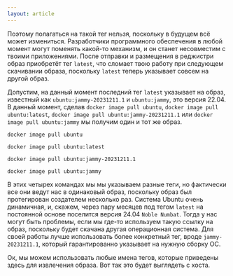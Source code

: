 ```yaml
---
layout: article
---
```

Поэтому полагаться на такой тег нельзя, поскольку в будущем всё может измениться. Разработчики программного обеспечения в любой момент могут поменять какой-то механизм, и он станет несовместим с твоими приложениями. После отправки и размещения в реджистри образ приобретёт тег `latest`, что сломает твою работу при следующем скачивании образа, поскольку `latest` теперь указывает совсем на другой образ.

Допустим, на данный момент последний тег `latest` указывает на образ, известный как `ubuntu:jammy-20231211.1` и `ubuntu:jammy`, это версия 22.04. 
В данный момент, сделав `docker image pull ubuntu`, `docker image pull ubuntu:latest`, `docker image pull ubuntu:jammy-20231211.1` или `docker image pull ubuntu:jammy` мы получим один и тот же образ.

```
docker image pull ubuntu
```

```
docker image pull ubuntu:latest
```

```
docker image pull ubuntu:jammy-20231211.1
```

```
docker image pull ubuntu:jammy
```

В этих четырех командах мы мы указываем разные теги, но фактически все они ведут нас в одинаковый образ, поскольку образ был протегирован создателем несколько раз. Система Ubuntu очень динамичная, и, скажем, через пару месяцев под тегом `latest` на постоянной основе поселится версия 24.04 `Noble Numbat`. Тогда у нас могут быть проблемы, если мы где-то используем такую ссылку на образ, поскольку будет скачана другая операционная система. Для своей работы лучше использовать более конкретный тег, вроде `jammy-20231211.1`, который гарантированно указывает на нужную сборку ОС.

Ок, мы можем использовать любые имена тегов, которые приведены здесь для извлечения образа. Вот так это будет выглядеть с хоста.
